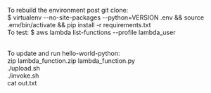 To rebuild the environment post git clone:<br />
$ virtualenv --no-site-packages --python=VERSION .env &&
source .env/bin/activate &&
pip install -r requirements.txt <br />
To test: $ aws lambda list-functions --profile lambda_user
<br />
<br />

To update and run hello-world-python: <br />
zip lambda_function.zip lambda_function.py <br />
./upload.sh <br />
./invoke.sh <br />
cat out.txt

